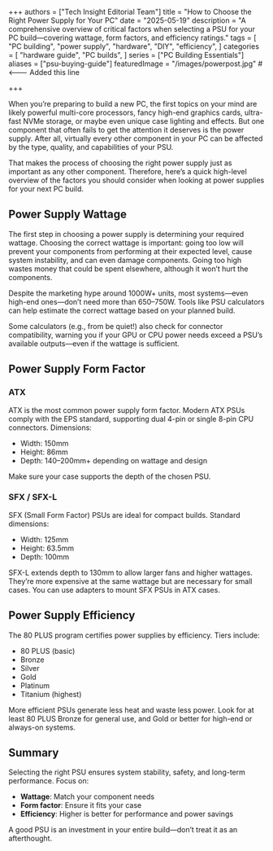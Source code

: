 +++
authors = ["Tech Insight Editorial Team"]
title = "How to Choose the Right Power Supply for Your PC"
date = "2025-05-19"
description = "A comprehensive overview of critical factors when selecting a PSU for your PC build—covering wattage, form factors, and efficiency ratings."
tags = [
    "PC building",
    "power supply",
    "hardware",
    "DIY",
    "efficiency",
]
categories = [
    "hardware guide",
    "PC builds",
]
series = ["PC Building Essentials"]
aliases = ["psu-buying-guide"]
featuredImage = "/images/powerpost.jpg" # <--- Added this line

+++

When you’re preparing to build a new PC, the first topics on your mind are likely powerful multi-core processors, fancy high-end graphics cards, ultra-fast NVMe storage, or maybe even unique case lighting and effects. But one component that often fails to get the attention it deserves is the power supply. After all, virtually every other component in your PC can be affected by the type, quality, and capabilities of your PSU.

That makes the process of choosing the right power supply just as important as any other component. Therefore, here’s a quick high-level overview of the factors you should consider when looking at power supplies for your next PC build.

<!--more-->

## Power Supply Wattage

The first step in choosing a power supply is determining your required wattage. Choosing the correct wattage is important: going too low will prevent your components from performing at their expected level, cause system instability, and can even damage components. Going too high wastes money that could be spent elsewhere, although it won’t hurt the components.

Despite the marketing hype around 1000W+ units, most systems—even high-end ones—don’t need more than 650–750W. Tools like PSU calculators can help estimate the correct wattage based on your planned build.

Some calculators (e.g., from be quiet!) also check for connector compatibility, warning you if your GPU or CPU power needs exceed a PSU’s available outputs—even if the wattage is sufficient.

## Power Supply Form Factor

### ATX

ATX is the most common power supply form factor. Modern ATX PSUs comply with the EPS standard, supporting dual 4-pin or single 8-pin CPU connectors. Dimensions:  
- Width: 150mm  
- Height: 86mm  
- Depth: 140–200mm+ depending on wattage and design

Make sure your case supports the depth of the chosen PSU.

### SFX / SFX-L

SFX (Small Form Factor) PSUs are ideal for compact builds. Standard dimensions:  
- Width: 125mm  
- Height: 63.5mm  
- Depth: 100mm

SFX-L extends depth to 130mm to allow larger fans and higher wattages. They’re more expensive at the same wattage but are necessary for small cases. You can use adapters to mount SFX PSUs in ATX cases.

## Power Supply Efficiency

The 80 PLUS program certifies power supplies by efficiency. Tiers include:  
- 80 PLUS (basic)  
- Bronze  
- Silver  
- Gold  
- Platinum  
- Titanium (highest)

More efficient PSUs generate less heat and waste less power. Look for at least 80 PLUS Bronze for general use, and Gold or better for high-end or always-on systems.

## Summary

Selecting the right PSU ensures system stability, safety, and long-term performance. Focus on:
- **Wattage**: Match your component needs
- **Form factor**: Ensure it fits your case
- **Efficiency**: Higher is better for performance and power savings

A good PSU is an investment in your entire build—don’t treat it as an afterthought.
